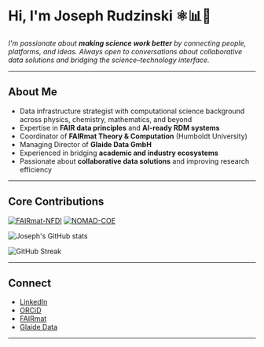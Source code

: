 # Hi, I'm Joseph Rudzinski ⚛️📊🔗

<!-- Optional: short tagline -->
_I'm passionate about **making science work better** by connecting people, platforms, and ideas. Always open to conversations about collaborative data solutions and bridging the science–technology interface._

---

## About Me

- Data infrastructure strategist with computational science background across physics, chemistry, mathematics, and beyond
- Expertise in **FAIR data principles** and **AI-ready RDM systems**
- Coordinator of **FAIRmat Theory & Computation** (Humboldt University)
- Managing Director of **Glaide Data GmbH**
- Experienced in bridging **academic and industry ecosystems**
- Passionate about **collaborative data solutions** and improving research efficiency

---

## Core Contributions

[![FAIRmat-NFDI](https://img.shields.io/badge/Org-FAIRmat--NFDI-4CAF50?logo=github)](https://github.com/FAIRmat-NFDI)
[![NOMAD-COE](https://img.shields.io/badge/Org-NOMAD--COE-2196F3?logo=github)](https://github.com/nomad-coe)

![Joseph's GitHub stats](https://github-readme-stats.vercel.app/api?username=JFRudzinski&show_icons=true&count_private=true&theme=transparent&hide_title=true)

![GitHub Streak](https://streak-stats.demolab.com?user=JFRudzinski&theme=transparent)

---

## Connect

- [LinkedIn](https://www.linkedin.com/in/jfrudzinski)
- [ORCiD](https://orcid.org/0000-0003-3403-640X)
- [FAIRmat](https://www.fairmat-nfdi.eu/)
- [Glaide Data](https://glaidedata.com)

---


<!--
**JFRudzinski/JFRudzinski** is a ✨ _special_ ✨ repository because its `README.md` (this file) appears on your GitHub profile.

Here are some ideas to get you started:

- 🔭 I’m currently working on ...
- 🌱 I’m currently learning ...
- 👯 I’m looking to collaborate on ...
- 🤔 I’m looking for help with ...
- 💬 Ask me about ...
- 📫 How to reach me: ...
- 😄 Pronouns: ...
- ⚡ Fun fact: ...
-->
